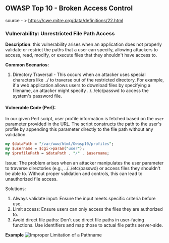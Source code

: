 ## OWASP Top 10 - Broken Access Control
source - > https://cwe.mitre.org/data/definitions/22.html
### Vulnerability: Unrestricted File Path Access

**Description**:
this vulnerability arises when an application does not properly validate or restrict the paths that a user can specify, allowing attackers to access, read, modify, or execute files that they shouldn't have access to.

**Common Scenarios:**
1. Directory Traversal -  This occurs when an attacker uses special characters like ../ to traverse out of the restricted directory. For example, if a web application allows users to download files by specifying a filename, an attacker might specify ../../etc/passwd to access the system's password file.

#### Vulnerable Code (Perl):
In our given Perl script, user profile information is fetched based on the `user` parameter provided in the URL. The script constructs the path to the user's profile by appending this parameter directly to the file path without any validation.

```perl
my $dataPath = "/var/www/html/Owasp10/profiles";
my $username = $cgi->param("user");
my $profilePath = $dataPath . "/" . $username;
```

Issue:
The problem arises when an attacker manipulates the user parameter to traverse directories (e.g., ../../etc/passwd) or access files they shouldn't be able to. Without proper validation and controls, this can lead to unauthorized file access.

Solutions:
1. Always validate input: Ensure the input meets specific criteria before use.
2. Limit access: Ensure users can only access the files they are authorized to.
3. Avoid direct file paths: Don't use direct file paths in user-facing functions. Use identifiers and map those to actual file paths server-side.

**Example**
![Improper Limitation of a Pathname](https://github.com/Adkali/Owasp10demo/assets/90532971/787d882e-5788-4cdf-b933-e31c7beaf2ee)
